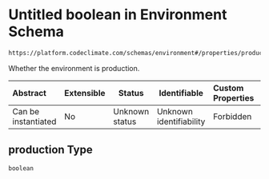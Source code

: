 # Untitled boolean in Environment Schema

```txt
https://platform.codeclimate.com/schemas/environment#/properties/production
```

Whether the environment is production.


| Abstract            | Extensible | Status         | Identifiable            | Custom Properties | Additional Properties | Access Restrictions | Defined In                                                                                |
| :------------------ | ---------- | -------------- | ----------------------- | :---------------- | --------------------- | ------------------- | ----------------------------------------------------------------------------------------- |
| Can be instantiated | No         | Unknown status | Unknown identifiability | Forbidden         | Allowed               | none                | [Environment.schema.json\*](../../schemas/Environment.schema.json "open original schema") |

## production Type

`boolean`
